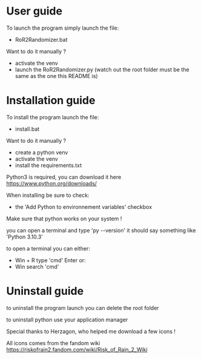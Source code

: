 # User guide

To launch the program simply launch the file:
- RoR2Randomizer.bat

Want to do it manually ?
- activate the venv
- launch the RoR2Randomizer.py (watch out the root folder must be the same as the one this README is)


# Installation guide

To install the program launch the file:
- install.bat

Want to do it manually ?
- create a python venv
- activate the venv
- install the requirements.txt

Python3 is required, you can download it here
https://www.python.org/downloads/

When installing be sure to check:
- the 'Add Python to environnement variables' checkbox

Make sure that python works on your system !

you can open a terminal and type 'py --version'
it should say something like 'Python 3.10.3'


to open a terminal you can either:
- Win + R
  type 'cmd'
  Enter
or:
- Win
  search 'cmd'


# Uninstall guide

to uninstall the program launch you can delete the root folder

to uninstall python use your application manager


Special thanks to Herzagon, who helped me download a few icons !

All icons comes from the fandom wiki
https://riskofrain2.fandom.com/wiki/Risk_of_Rain_2_Wiki
